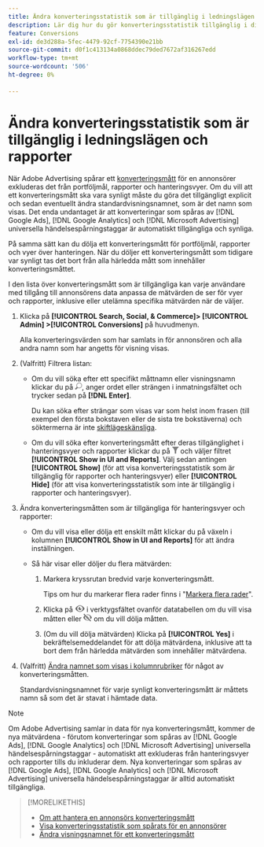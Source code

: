 ```yaml
---
title: Ändra konverteringsstatistik som är tillgänglig i ledningslägen och rapporter
description: Lär dig hur du gör konverteringsstatistik tillgänglig i dina ledningslägen och rapporter.
feature: Conversions
exl-id: de3d288a-5fec-4479-92cf-7754390e21bb
source-git-commit: d0f1c413134a0868ddec79ded7672af316267edd
workflow-type: tm+mt
source-wordcount: '506'
ht-degree: 0%

---
```


# Ändra konverteringsstatistik som är tillgänglig i ledningslägen och rapporter

När Adobe Advertising spårar ett [konverteringsmått](/help/search-social-commerce/glossary.md#c-d) för en annonsörer exkluderas det från portföljmål, rapporter och hanteringsvyer. Om du vill att ett konverteringsmått ska vara synligt måste du göra det tillgängligt explicit och sedan eventuellt ändra standardvisningsnamnet, som är det namn som visas. Det enda undantaget är att konverteringar som spåras av [!DNL Google Ads], [!DNL Google Analytics] och [!DNL Microsoft Advertising] universella händelsespårningstaggar är automatiskt tillgängliga och synliga.

På samma sätt kan du dölja ett konverteringsmått för portföljmål, rapporter och vyer över hanteringen. När du döljer ett konverteringsmått som tidigare var synligt tas det bort från alla härledda mått som innehåller konverteringsmåttet.

I den lista över konverteringsmått som är tillgängliga kan varje användare med tillgång till annonsörens data anpassa de mätvärden de ser för vyer och rapporter, inklusive eller utelämna specifika mätvärden när de väljer.

1. Klicka på **[!UICONTROL Search, Social, & Commerce]> [!UICONTROL Admin] >[!UICONTROL Conversions]** på huvudmenyn.

   Alla konverteringsvärden som har samlats in för annonsören och alla andra namn som har angetts för visning visas.

1. (Valfritt) Filtrera listan:

   * Om du vill söka efter ett specifikt måttnamn eller visningsnamn klickar du på ![Sök](/help/search-social-commerce/assets/search.png "Sök"), anger ordet eller strängen i inmatningsfältet och trycker sedan på **[!DNL Enter]**.

     Du kan söka efter strängar som visas var som helst inom frasen (till exempel den första bokstaven eller de sista tre bokstäverna) och söktermerna är inte [skiftlägeskänsliga](/help/search-social-commerce/glossary.md#c-d).

   * Om du vill söka efter konverteringsmått efter deras tillgänglighet i hanteringsvyer och rapporter klickar du på ![Filter](/help/search-social-commerce/assets/filter.png "Filter") och väljer filtret **[!UICONTROL Show in UI and Reports]**. Välj sedan antingen **[!UICONTROL Show]** (för att visa konverteringsstatistik som är tillgänglig för rapporter och hanteringsvyer) eller **[!UICONTROL Hide]** (för att visa konverteringsstatistik som inte är tillgänglig i rapporter och hanteringsvyer).

1. Ändra konverteringsmåtten som är tillgängliga för hanteringsvyer och rapporter:

   * Om du vill visa eller dölja ett enskilt mått klickar du på växeln i kolumnen **[!UICONTROL Show in UI and Reports]** för att ändra inställningen.

   * Så här visar eller döljer du flera mätvärden:

      1. Markera kryssrutan bredvid varje konverteringsmått.

         Tips om hur du markerar flera rader finns i &quot;[Markera flera rader](/help/search-social-commerce/common-tasks/navigation-editing-selection/multiple-rows-select.md)&quot;.

      1. Klicka på ![Visa](/help/search-social-commerce/assets/show.png "Visa") i verktygsfältet ovanför datatabellen om du vill visa måtten eller ![Dölj](/help/search-social-commerce/assets/hide.png "Dölj") om du vill dölja måtten.

      1. (Om du vill dölja mätvärden) Klicka på **[!UICONTROL Yes]** i bekräftelsemeddelandet för att dölja mätvärdena, inklusive att ta bort dem från härledda mätvärden som innehåller mätvärdena.

1. (Valfritt) [Ändra namnet som visas i kolumnrubriker](conversion-metric-edit-display-name.md) för något av konverteringsmåtten.

   Standardvisningsnamnet för varje synligt konverteringsmått är måttets namn så som det är stavat i hämtade data.

>[!NOTE]
>
>Om Adobe Advertising samlar in data för nya konverteringsmått, kommer de nya mätvärdena - förutom konverteringar som spåras av [!DNL Google Ads], [!DNL Google Analytics] och [!DNL Microsoft Advertising] universella händelsespårningstaggar - automatiskt att exkluderas från hanteringsvyer och rapporter tills du inkluderar dem. Nya konverteringar som spåras av [!DNL Google Ads], [!DNL Google Analytics] och [!DNL Microsoft Advertising] universella händelsespårningstaggar är alltid automatiskt tillgängliga.

>[!MORELIKETHIS]
>
>* [Om att hantera en annonsörs konverteringsmått](conversion-metric-about.md)
>* [Visa konverteringsstatistik som spårats för en annonsörer](conversion-metric-view-tracked.md)
>* [Ändra visningsnamnet för ett konverteringsmått](conversion-metric-edit-display-name.md)
